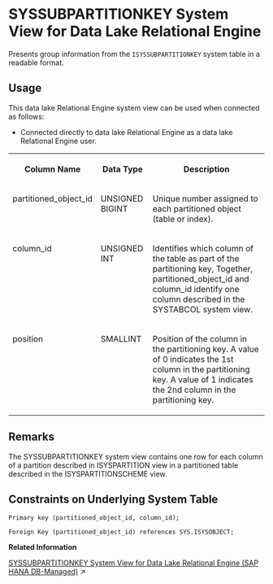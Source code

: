 <!-- loioa5d5d40e84f2101581f6a7a7c5027bbf -->

# SYSSUBPARTITIONKEY System View for Data Lake Relational Engine

Presents group information from the `ISYSSUBPARTITIONKEY` system table in a readable format.



<a name="loioa5d5d40e84f2101581f6a7a7c5027bbf__section_vwg_vhq_b4b"/>

## Usage

This data lake Relational Engine system view can be used when connected as follows:

-   Connected directly to data lake Relational Engine as a data lake Relational Engine user.




<table>
<tr>
<th valign="top">

Column Name

</th>
<th valign="top">

Data Type

</th>
<th valign="top">

Description

</th>
</tr>
<tr>
<td valign="top">

partitioned\_object\_id

</td>
<td valign="top">

UNSIGNED BIGINT

</td>
<td valign="top">

Unique number assigned to each partitioned object \(table or index\).

</td>
</tr>
<tr>
<td valign="top">

column\_id

</td>
<td valign="top">

UNSIGNED INT

</td>
<td valign="top">

Identifies which column of the table as part of the partitioning key, Together, partitioned\_object\_id and column\_id identify one column described in the SYSTABCOL system view.

</td>
</tr>
<tr>
<td valign="top">

position

</td>
<td valign="top">

SMALLINT

</td>
<td valign="top">

Position of the column in the partitioning key. A value of 0 indicates the 1st column in the partitioning key. A value of 1 indicates the 2nd column in the partitioning key.

</td>
</tr>
</table>



<a name="loioa5d5d40e84f2101581f6a7a7c5027bbf__SYSSUBPARTITIONKEY_remarks1"/>

## Remarks

The SYSSUBPARTITIONKEY system view contains one row for each column of a partition described in ISYSPARTITION view in a partitioned table described in the ISYSPARTITIONSCHEME view.



<a name="loioa5d5d40e84f2101581f6a7a7c5027bbf__SYSSUBPARTITIONKEY_constraints1"/>

## Constraints on Underlying System Table

```
Primary key (partitioned_object_id, column_id);
```

```
Foreign Key (partitioned_object_id) references SYS.ISYSOBJECT;
```

**Related Information**  


[SYSSUBPARTITIONKEY System View for Data Lake Relational Engine (SAP HANA DB-Managed)](https://help.sap.com/viewer/a898e08b84f21015969fa437e89860c8/2023_4_QRC/en-US/2f22651a93ca4950bf80048c3907a3af.html "Presents group information from the ISYSSUBPARTITIONKEY system table in a readable format.") :arrow_upper_right:


